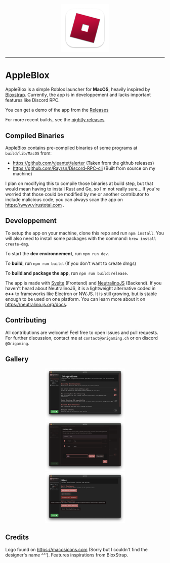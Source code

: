 <div align="center">
    <img src=".github/assets/logo.png" style="width:30%;">
</div>

---

# AppleBlox

AppleBlox is a simple Roblox launcher for **MacOS**, heavily inspired by [Bloxstrap](https://github.com/pizzaboxer/bloxstrap).
Currently, the app is in developpement and lacks important features like Discord RPC.

You can get a demo of the app from the [Releases](https://github.com/OrigamingWasTaken/appleblox/releases/latest)

For more recent builds, see the [nightly releases](https://nightly.link/OrigamingWasTaken/appleblox/workflows/build/main?preview)

## Compiled Binaries

AppleBlox contains pre-compiled binaries of some programs at `build/lib/MacOS` from:
- https://github.com/vjeantet/alerter (Taken from the github releases)
- https://github.com/Rayrsn/Discord-RPC-cli (Built from source on my machine)

I plan on modifying this to compile those binaries at build step, but that would mean having to install Rust and Go, so I'm not really sure...
If you're worried that those could be modified by me or another contributor to include malicious code, you can always scan the app on https://www.virustotal.com .

## Developpement

To setup the app on your machine, clone this repo and run `npm install`. You will also need to install some packages with the command: `brew install create-dmg`.

To start the **dev environnement**, run `npm run dev`.

To **build**, run `npm run build`. (If you don't want to create dmgs)

To **build and package the app**, run `npm run build:release`.

The app is made with [Svelte](https://svelte.dev) (Frontend) and [NeutralinoJS](https://neutralino.js.org) (Backend).
If you haven't heard about NeutralinoJS, it is a lightweight alternative coded in **c++** to frameworks like Electron or NW.JS. It is still growing, but is stable enough to be used on one platform. You can learn more about it on https://neutralino.js.org/docs.

## Contributing

All contributions are welcome! Feel free to open issues and pull requests. For further discussion, contact me at `contact@origaming.ch` or on discord `@Origaming`.

## Gallery

<div align="center">
    <img src=".github/assets/src1.png" style="width:50%;">
    <img src=".github/assets/src2.png" style="width:50%;">
    <img src=".github/assets/src3.png" style="width:50%;">
</div>

## Credits

Logo found on https://macosicons.com (Sorry but I couldn't find the designer's name ^^').
Features inspirations from BloxStrap.